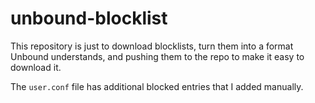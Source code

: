 # unbound-blocklist

This repository is just to download blocklists, turn them into a format
Unbound understands, and pushing them to the repo to make it easy to
download it.

The `user.conf` file has additional blocked entries that I added
manually.
